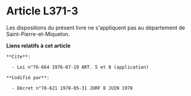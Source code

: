 # Article L371-3

Les dispositions du présent livre ne s'appliquent pas au département de Saint-Pierre-et-Miquelon.

**Liens relatifs à cet article**

	**Cite**:

	  - Loi n°76-664 1976-07-19 ART. 5 et 8 (application)

	**Codifié par**:

	  - Décret n°78-621 1978-05-31 JORF 8 JUIN 1978
